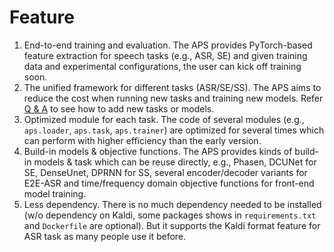 # Feature

1. End-to-end training and evaluation. The APS provides PyTorch-based feature extraction for speech tasks (e.g., ASR, SE) and given training data and experimental configurations, the user can kick off training soon.
2. The unified framework for different tasks (ASR/SE/SS). The APS aims to reduce the cost when running new tasks and training new models. Refer [Q & A](qa.md) to see how to add new tasks or models.
3. Optimized module for each task. The code of several modules (e.g., `aps.loader`, `aps.task`, `aps.trainer`) are optimized for several times which can perform with higher efficiency than the early version.
4. Build-in models & objective functions. The APS provides kinds of build-in models & task which can be reuse directly, e.g., Phasen, DCUNet for SE, DenseUnet, DPRNN for SS, several encoder/decoder variants for E2E-ASR and time/frequency domain objective functions for front-end model training.
4. Less dependency. There is no much dependency needed to be installed (w/o dependency on Kaldi, some packages shows in `requirements.txt` and `Dockerfile` are optional). But it supports the Kaldi format feature for ASR task as many people use it before.
